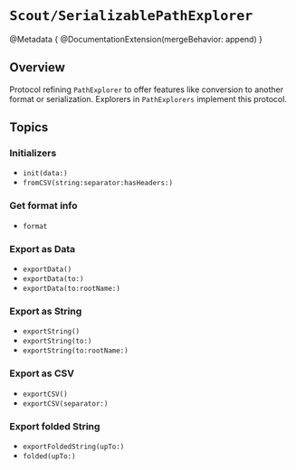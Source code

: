 # ``Scout/SerializablePathExplorer``

@Metadata {
    @DocumentationExtension(mergeBehavior: append)
}

## Overview

Protocol refining ``PathExplorer`` to offer features like conversion to another format or serialization. Explorers in ``PathExplorers`` implement this protocol.

## Topics

### Initializers

- ``init(data:)``
- ``fromCSV(string:separator:hasHeaders:)``

### Get format info

- ``format``

### Export as Data

- ``exportData()``
- ``exportData(to:)``
- ``exportData(to:rootName:)``

### Export as String

- ``exportString()``
- ``exportString(to:)``
- ``exportString(to:rootName:)``

### Export as CSV

- ``exportCSV()``
- ``exportCSV(separator:)``

### Export folded String

- ``exportFoldedString(upTo:)``
- ``folded(upTo:)``
